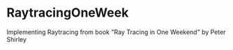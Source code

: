 # RaytracingOneWeek
Implementing Raytracing from book "Ray Tracing in One Weekend" by Peter Shirley
